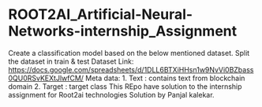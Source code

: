 # ROOT2AI_Artificial-Neural-Networks-internship_Assignment
Create a classification model based on the below mentioned dataset. Split the dataset in train &amp; test  Dataset Link: https://docs.google.com/spreadsheets/d/1DLL6BTXiHHsn1w9NvVi0BZbass0QU0RSvKEXtJlwfCM/ Meta data:  1. Text : contains text from blockchain domain 2. Target : target class
This REpo have solution to the internship assignment  for Root2ai technologies
Solution by Panjal kalekar.
